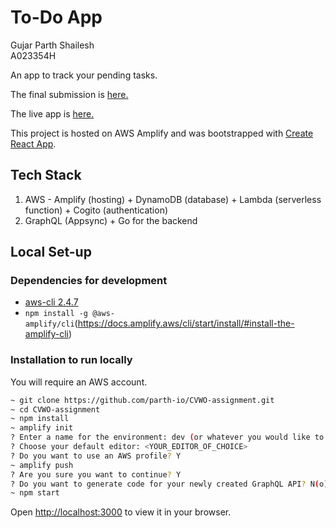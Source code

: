 # To-Do App

Gujar Parth Shailesh\
A023354H

An app to track your pending tasks.

The final submission is [here.](GujarParthShailesh_A0235354H_FinalWriteup.pdf)

The live app is [here.](https://dev.d3saygurv1bu0j.amplifyapp.com/)

This project is hosted on AWS Amplify and  was bootstrapped with [Create React App](https://github.com/facebook/create-react-app).

## Tech Stack
1. AWS - Amplify (hosting) + DynamoDB (database) + Lambda (serverless function) + Cogito (authentication)
2. GraphQL (Appsync) + Go for the backend

## Local Set-up

### Dependencies for development

- [aws-cli 2.4.7](https://docs.aws.amazon.com/cli/latest/userguide/getting-started-install.html)
- `npm install -g @aws-amplify/cli`(https://docs.amplify.aws/cli/start/install/#install-the-amplify-cli)

### Installation to run locally

You will require an AWS account.

```sh
~ git clone https://github.com/parth-io/CVWO-assignment.git
~ cd CVWO-assignment
~ npm install
~ amplify init
? Enter a name for the environment: dev (or whatever you would like to call this env)
? Choose your default editor: <YOUR_EDITOR_OF_CHOICE>
? Do you want to use an AWS profile? Y
~ amplify push
? Are you sure you want to continue? Y
? Do you want to generate code for your newly created GraphQL API? N(o)
~ npm start
```
Open [http://localhost:3000](http://localhost:3000) to view it in your browser.